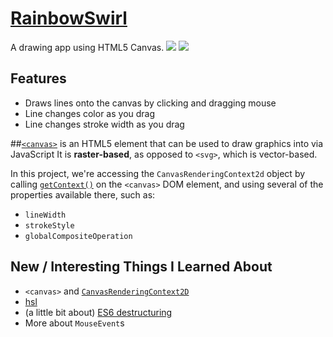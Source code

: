 # [RainbowSwirl](http://travis.bingo/rainbowSwirl/)
A drawing app using HTML5 Canvas.
![](http://imgur.com/a/rWi2i)
[![](http://imgur.com/a/rWi2i)](http://travis.bingo/rainbowSwirl/)


## Features
* Draws lines onto the canvas by clicking and dragging mouse
* Line changes color as you drag
* Line changes stroke width as you drag

##[`<canvas>`](https://developer.mozilla.org/en-US/docs/Web/API/Canvas_API)
is an HTML5 element that can be used to draw graphics into via JavaScript
It is **raster-based**, as opposed to `<svg>`, which is vector-based.

In this project, we're accessing the `CanvasRenderingContext2d` object by calling [`getContext()`](https://developer.mozilla.org/en-US/docs/Web/API/HTMLCanvasElement/getContext) on the `<canvas>` DOM element, and using several of the properties available there, such as:

* `lineWidth`
* `strokeStyle`
* `globalCompositeOperation`


## New / Interesting Things I Learned About
* `<canvas>` and [`CanvasRenderingContext2D`](https://developer.mozilla.org/en-US/docs/Web/API/CanvasRenderingContext2D)
* [hsl](http://mothereffinghsl.com/)
* (a little bit about) [ES6 destructuring](https://developer.mozilla.org/en-US/docs/Web/JavaScript/Reference/Operators/Destructuring_assignment)
* More about `MouseEvent`s
